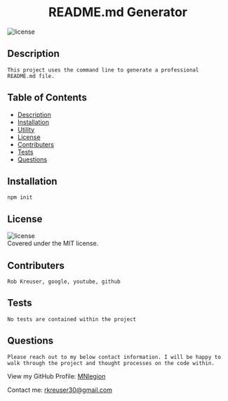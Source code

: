 

  <h1 align='center'>README.md Generator</h1>

  ![license](https://img.shields.io/badge/license-MIT-informational)

  ## Description
    This project uses the command line to generate a professional README.md file. 

  ## Table of Contents
  - [Description](#description)
  - [Installation](#install)
  - [Utility](#utility)
  - [License](#license)
  - [Contributers](#contributers)
  - [Tests](#tests)
  - [Questions](#questions)

  ## Installation
    npm init

  ## License
  ![license](https://img.shields.io/badge/license-MIT-informational)
  <br />
  Covered under the MIT license.

  ## Contributers
    Rob Kreuser, google, youtube, github

  ## Tests
    No tests are contained within the project

  ## Questions
    Please reach out to my below contact information. I will be happy to walk through the project and thought processes on the code within. 

  View my GitHub Profile: [MNlegion](https://github.com/MNlegion)

  Contact me: rkreuser30@gmail.com

